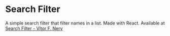 # Search Filter

A simple search filter that filter names in a list.
Made with React.
Available at [Search Filter - Vítor F. Nery](https://search-filter-vitorfnery.netlify.app/)